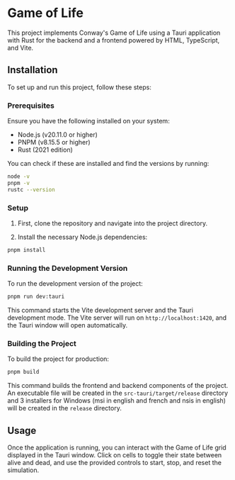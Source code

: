 # Game of Life

This project implements Conway's Game of Life using a Tauri application with Rust for the backend and a frontend powered by HTML, TypeScript, and Vite.

## Installation

To set up and run this project, follow these steps:

### Prerequisites

Ensure you have the following installed on your system:

-   Node.js (v20.11.0 or higher)
-   PNPM (v8.15.5 or higher)
-   Rust (2021 edition)

You can check if these are installed and find the versions by running:

```bash
node -v
pnpm -v
rustc --version
```

### Setup

1. First, clone the repository and navigate into the project directory.

2. Install the necessary Node.js dependencies:

```bash
pnpm install
```

### Running the Development Version

To run the development version of the project:

```bash
pnpm run dev:tauri
```

This command starts the Vite development server and the Tauri development mode. The Vite server will run on `http://localhost:1420`, and the Tauri window will open automatically.

### Building the Project

To build the project for production:

```bash
pnpm build
```

This command builds the frontend and backend components of the project. An executable file will be created in the `src-tauri/target/release` directory and 3 installers for Windows (msi in english and french and nsis in english) will be created in the `release` directory.

## Usage

Once the application is running, you can interact with the Game of Life grid displayed in the Tauri window. Click on cells to toggle their state between alive and dead, and use the provided controls to start, stop, and reset the simulation.
